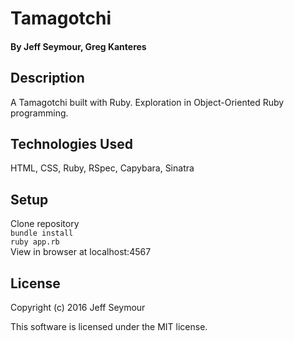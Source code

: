 # Tamagotchi

#### By Jeff Seymour, Greg Kanteres

## Description
A Tamagotchi built with Ruby.  Exploration in Object-Oriented Ruby programming.

## Technologies Used
HTML, CSS, Ruby, RSpec, Capybara, Sinatra

## Setup
Clone repository  
```bundle install```  
```ruby app.rb```  
View in browser at localhost:4567

## License
Copyright (c) 2016 Jeff Seymour

This software is licensed under the MIT license.
